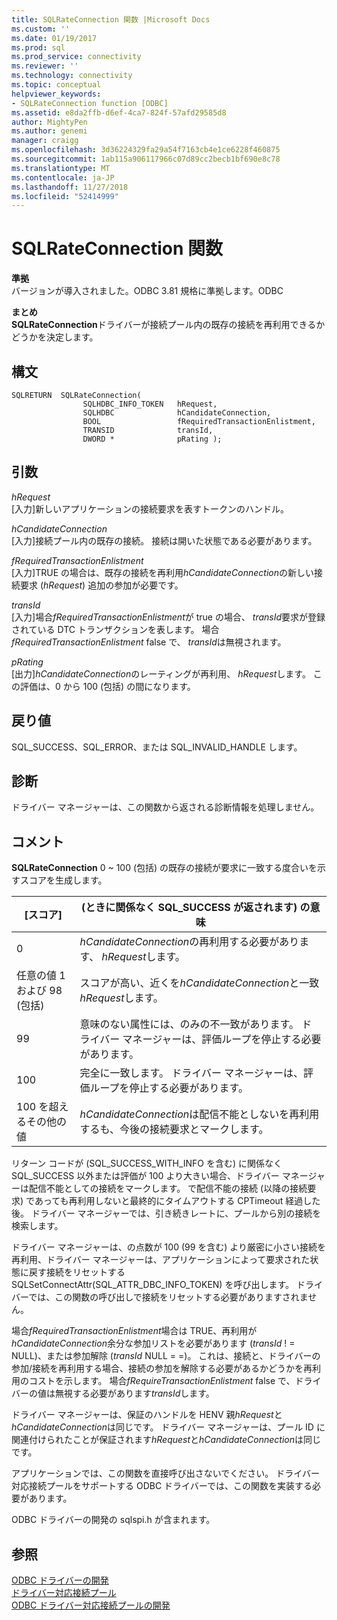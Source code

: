 ```yaml
---
title: SQLRateConnection 関数 |Microsoft Docs
ms.custom: ''
ms.date: 01/19/2017
ms.prod: sql
ms.prod_service: connectivity
ms.reviewer: ''
ms.technology: connectivity
ms.topic: conceptual
helpviewer_keywords:
- SQLRateConnection function [ODBC]
ms.assetid: e8da2ffb-d6ef-4ca7-824f-57afd29585d8
author: MightyPen
ms.author: genemi
manager: craigg
ms.openlocfilehash: 3d36224329fa29a54f7163cb4e1ce6228f460875
ms.sourcegitcommit: 1ab115a906117966c07d89cc2becb1bf690e8c78
ms.translationtype: MT
ms.contentlocale: ja-JP
ms.lasthandoff: 11/27/2018
ms.locfileid: "52414999"
---
```

# <a name="sqlrateconnection-function"></a>SQLRateConnection 関数
**準拠**  
 バージョンが導入されました。ODBC 3.81 規格に準拠します。ODBC  
  
 **まとめ**  
 **SQLRateConnection**ドライバーが接続プール内の既存の接続を再利用できるかどうかを決定します。  
  
## <a name="syntax"></a>構文  
  
```  
SQLRETURN  SQLRateConnection(  
                SQLHDBC_INFO_TOKEN   hRequest,  
                SQLHDBC              hCandidateConnection,  
                BOOL                 fRequiredTransactionEnlistment,  
                TRANSID              transId,  
                DWORD *              pRating );  
```  
  
## <a name="arguments"></a>引数  
 *hRequest*  
 [入力]新しいアプリケーションの接続要求を表すトークンのハンドル。  
  
 *hCandidateConnection*  
 [入力]接続プール内の既存の接続。 接続は開いた状態である必要があります。  
  
 *fRequiredTransactionEnlistment*  
 [入力]TRUE の場合は、既存の接続を再利用*hCandidateConnection*の新しい接続要求 (*hRequest*) 追加の参加が必要です。  
  
 *transId*  
 [入力]場合*fRequiredTransactionEnlistment*が true の場合、 *transId*要求が登録されている DTC トランザクションを表します。 場合*fRequiredTransactionEnlistment* false で、 *transId*は無視されます。  
  
 *pRating*  
 [出力]*hCandidateConnection*のレーティングが再利用、 *hRequest*します。 この評価は、0 から 100 (包括) の間になります。  
  
## <a name="returns"></a>戻り値  
 SQL_SUCCESS、SQL_ERROR、または SQL_INVALID_HANDLE します。  
  
## <a name="diagnostics"></a>診断  
 ドライバー マネージャーは、この関数から返される診断情報を処理しません。  
  
## <a name="remarks"></a>コメント  
 **SQLRateConnection** 0 ~ 100 (包括) の既存の接続が要求に一致する度合いを示すスコアを生成します。  
  
|[スコア]|(ときに関係なく SQL_SUCCESS が返されます) の意味|  
|-----------|-----------------------------------------------|  
|0|*hCandidateConnection*の再利用する必要があります、 *hRequest*します。|  
|任意の値 1 および 98 (包括)|スコアが高い、近くを*hCandidateConnection*と一致*hRequest*します。|  
|99|意味のない属性には、のみの不一致があります。  ドライバー マネージャーは、評価ループを停止する必要があります。|  
|100|完全に一致します。  ドライバー マネージャーは、評価ループを停止する必要があります。|  
|100 を超えるその他の値|*hCandidateConnection*は配信不能としないを再利用するも、今後の接続要求とマークします。|  
  
 リターン コードが (SQL_SUCCESS_WITH_INFO を含む) に関係なく SQL_SUCCESS 以外または評価が 100 より大きい場合、ドライバー マネージャーは配信不能としての接続をマークします。 で配信不能の接続 (以降の接続要求) であっても再利用しないと最終的にタイムアウトする CPTimeout 経過した後。 ドライバー マネージャーでは、引き続きレートに、プールから別の接続を検索します。  
  
 ドライバー マネージャーは、の点数が 100 (99 を含む) より厳密に小さい接続を再利用、ドライバー マネージャーは、アプリケーションによって要求された状態に戻す接続をリセットする SQLSetConnectAttr(SQL_ATTR_DBC_INFO_TOKEN) を呼び出します。 ドライバーでは、この関数の呼び出しで接続をリセットする必要がありますされません。  
  
 場合*fRequiredTransactionEnlistment*場合は TRUE、再利用が*hCandidateConnection*余分な参加リストを必要があります (*transId* ! = NULL)、または参加解除 (*transId* NULL = =)。 これは、接続と、ドライバーの参加/接続を再利用する場合、接続の参加を解除する必要があるかどうかを再利用のコストを示します。 場合*fRequireTransactionEnlistment* false で、ドライバーの値は無視する必要があります*transId*します。  
  
 ドライバー マネージャーは、保証のハンドルを HENV 親*hRequest*と*hCandidateConnection*は同じです。 ドライバー マネージャーは、プール ID に関連付けられたことが保証されます*hRequest*と*hCandidateConnection*は同じです。  
  
 アプリケーションでは、この関数を直接呼び出さないでください。 ドライバー対応接続プールをサポートする ODBC ドライバーでは、この関数を実装する必要があります。  
  
 ODBC ドライバーの開発の sqlspi.h が含まれます。  
  
## <a name="see-also"></a>参照  
 [ODBC ドライバーの開発](../../../odbc/reference/develop-driver/developing-an-odbc-driver.md)   
 [ドライバー対応接続プール](../../../odbc/reference/develop-app/driver-aware-connection-pooling.md)   
 [ODBC ドライバー対応接続プールの開発](../../../odbc/reference/develop-driver/developing-connection-pool-awareness-in-an-odbc-driver.md)
